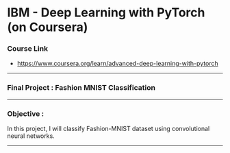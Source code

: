# IBM - Deep Learning with PyTorch (on Coursera)
### Course Link
- https://www.coursera.org/learn/advanced-deep-learning-with-pytorch
---
### Final Project : Fashion MNIST Classification
---
### Objective :
In this project, I will classify Fashion-MNIST dataset using convolutional neural networks.

---
